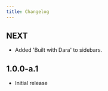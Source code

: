 ```yaml
---
title: Changelog
---
```


## NEXT

-   Added 'Built with Dara' to sidebars.

## 1.0.0-a.1

-   Initial release
